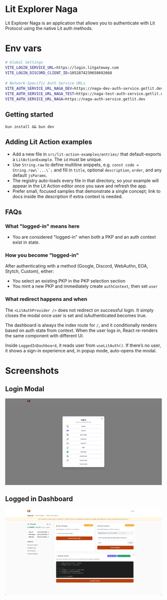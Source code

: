 # Lit Explorer Naga

Lit Explorer Naga is an application that allows you to authenticate with Lit Protocol using the native Lit auth methods.

# Env vars

```bash
# Global Settings
VITE_LOGIN_SERVICE_URL=https://login.litgateway.com
VITE_LOGIN_DISCORD_CLIENT_ID=1052874239658692668

# Network-Specific Auth Service URLs
VITE_AUTH_SERVICE_URL_NAGA_DEV=https://naga-dev-auth-service.getlit.dev
VITE_AUTH_SERVICE_URL_NAGA_TEST=https://naga-test-auth-service.getlit.dev
VITE_AUTH_SERVICE_URL_NAGA=https://naga-auth-service.getlit.dev
```

## Getting started

```
bun install && bun dev
```

## Adding Lit Action examples

- Add a new file in `src/lit-action-examples/entries/` that default-exports a `LitActionExample`. The `id` must be unique.
- Use `String.raw` to define multiline snippets, e.g. ``const code = String.raw\`...\`;`` and fill in `title`, optional `description`, `order`, and any default `jsParams`.
- The registry auto-loads every file in that directory, so your example will appear in the Lit Action editor once you save and refresh the app.
- Prefer small, focused samples that demonstrate a single concept; link to docs inside the description if extra context is needed.

## FAQs

### What "logged-in" means here

- You are considered "logged-in" when both a PKP and an auth context exist in state.

### How you become "logged-in"

After authenticating with a method (Google, Discord, WebAuthn, EOA, Stytch, Custom), either:

- You select an existing PKP in the PKP selection section
- You mint a new PKP and immediately create `authContext`, then set `user`

### What redirect happens and when

The `<LitAuthProvider />` does not redirect on successful login. It simply closes the modal once user is set and isAuthenticated becomes true.

The dashboard is always the index route for `/`, and it conditionally renders based on auth state from context. When the user logs in, React re-renders the same component with different UI.

Inside `LoggedInDashboard`, it reads user from `useLitAuth()`. If there’s no user, it shows a sign-in experience and, in popup mode, auto-opens the modal.

# Screenshots

## Login Modal

![Login Modal](./public/screenshot-1.png)

## Logged in Dashboard
![Logged in Dashboard](./public/screenshot-2.png)
